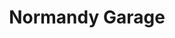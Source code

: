 ---
title: "Normandy Garage"
url: /saint-pierre-les-elbeuf/normandy-garage/
shop: réparation de voitures
---